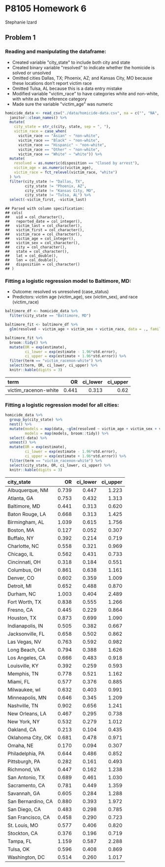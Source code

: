 P8105 Homework 6
================
Stephanie Izard

Problem 1
---------

### Reading and manipulating the dataframe:

-   Created variable "city\_state" to include both city and state
-   Created binary variable "resolved" to indicate whether the homicide is solved or unsolved
-   Omitted cities Dallas, TX; Phoenix, AZ; and Kansas City, MO because these locations don’t report victim race
-   Omitted Tulsa, AL because this is a data entry mistake
-   Modified variable "victim\_race" to have categories white and non-white, with white as the reference category
-   Made sure the variable "victim\_age" was numeric

``` r
homicide_data <- read_csv("./data/homicide-data.csv", na = c("", "NA", "Unknown")) %>%
  janitor::clean_names() %>% 
  mutate(
    city_state = str_c(city, state, sep = ", "),
    victim_race = case_when(
      victim_race == "Asian" ~ "non-white",
      victim_race == "Black" ~ "non-white",
      victim_race == "Hispanic" ~ "non-white",
      victim_race == "Other" ~ "non-white",
      victim_race == "White" ~ "white")) %>% 
  mutate(
    resolved = as.numeric(disposition == "Closed by arrest"),
    victim_age = as.numeric(victim_age),
    victim_race = fct_relevel(victim_race, "white")
  ) %>% 
  filter(city_state != "Dallas, TX", 
         city_state != "Phoenix, AZ", 
         city_state != "Kansas City, MO", 
         city_state != "Tulsa, AL") %>% 
  select(-victim_first, -victim_last)
```

    ## Parsed with column specification:
    ## cols(
    ##   uid = col_character(),
    ##   reported_date = col_integer(),
    ##   victim_last = col_character(),
    ##   victim_first = col_character(),
    ##   victim_race = col_character(),
    ##   victim_age = col_integer(),
    ##   victim_sex = col_character(),
    ##   city = col_character(),
    ##   state = col_character(),
    ##   lat = col_double(),
    ##   lon = col_double(),
    ##   disposition = col_character()
    ## )

### Fitting a logistic regression model to Baltimore, MD:

-   Outcome: resolved vs unresolved (case\_status)
-   Predictors: victim age (victim\_age), sex (victim\_sex), and race (victim\_race)

``` r
baltimore_df <- homicide_data %>% 
  filter(city_state == "Baltimore, MD")

baltimore_fit <- baltimore_df %>% 
  glm(resolved ~ victim_age + victim_sex + victim_race, data = ., family = binomial())

baltimore_fit %>% 
  broom::tidy() %>% 
  mutate(OR = exp(estimate),
         ci_lower = exp(estimate - 1.96*std.error),
         ci_upper = exp(estimate + 1.96*std.error)) %>% 
  filter(term == "victim_racenon-white") %>% 
  select(term, OR, ci_lower, ci_upper) %>% 
  knitr::kable(digits = 3)
```

| term                  |     OR|  ci\_lower|  ci\_upper|
|:----------------------|------:|----------:|----------:|
| victim\_racenon-white |  0.441|      0.313|       0.62|

### Fitting a logistic regression model for all cities:

``` r
homicide_data %>% 
  group_by(city_state) %>% 
  nest() %>% 
  mutate(models = map(data, ~glm(resolved ~ victim_age + victim_sex + victim_race, data = .x, family = binomial())),
         models = map(models, broom::tidy)) %>% 
  select(-data) %>% 
  unnest() %>% 
  mutate(OR = exp(estimate),
         ci_lower = exp(estimate - 1.96*std.error),
         ci_upper = exp(estimate + 1.96*std.error)) %>% 
  filter(term == "victim_racenon-white") %>% 
  select(city_state, OR, ci_lower, ci_upper) %>% 
  knitr::kable(digits = 3)
```

| city\_state        |     OR|  ci\_lower|  ci\_upper|
|:-------------------|------:|----------:|----------:|
| Albuquerque, NM    |  0.739|      0.447|      1.223|
| Atlanta, GA        |  0.753|      0.432|      1.313|
| Baltimore, MD      |  0.441|      0.313|      0.620|
| Baton Rouge, LA    |  0.668|      0.313|      1.425|
| Birmingham, AL     |  1.039|      0.615|      1.756|
| Boston, MA         |  0.127|      0.052|      0.307|
| Buffalo, NY        |  0.392|      0.214|      0.719|
| Charlotte, NC      |  0.558|      0.321|      0.969|
| Chicago, IL        |  0.562|      0.431|      0.733|
| Cincinnati, OH     |  0.318|      0.184|      0.551|
| Columbus, OH       |  0.861|      0.638|      1.161|
| Denver, CO         |  0.602|      0.359|      1.009|
| Detroit, MI        |  0.652|      0.488|      0.870|
| Durham, NC         |  1.003|      0.404|      2.489|
| Fort Worth, TX     |  0.838|      0.555|      1.266|
| Fresno, CA         |  0.445|      0.229|      0.864|
| Houston, TX        |  0.873|      0.699|      1.090|
| Indianapolis, IN   |  0.505|      0.382|      0.667|
| Jacksonville, FL   |  0.658|      0.502|      0.862|
| Las Vegas, NV      |  0.763|      0.592|      0.982|
| Long Beach, CA     |  0.794|      0.388|      1.626|
| Los Angeles, CA    |  0.666|      0.483|      0.918|
| Louisville, KY     |  0.392|      0.259|      0.593|
| Memphis, TN        |  0.778|      0.521|      1.162|
| Miami, FL          |  0.577|      0.376|      0.885|
| Milwaukee, wI      |  0.632|      0.403|      0.991|
| Minneapolis, MN    |  0.646|      0.345|      1.209|
| Nashville, TN      |  0.902|      0.656|      1.241|
| New Orleans, LA    |  0.467|      0.295|      0.738|
| New York, NY       |  0.532|      0.279|      1.012|
| Oakland, CA        |  0.213|      0.104|      0.435|
| Oklahoma City, OK  |  0.681|      0.478|      0.971|
| Omaha, NE          |  0.170|      0.094|      0.307|
| Philadelphia, PA   |  0.644|      0.486|      0.852|
| Pittsburgh, PA     |  0.282|      0.161|      0.493|
| Richmond, VA       |  0.447|      0.162|      1.238|
| San Antonio, TX    |  0.689|      0.461|      1.030|
| Sacramento, CA     |  0.781|      0.449|      1.359|
| Savannah, GA       |  0.605|      0.284|      1.288|
| San Bernardino, CA |  0.880|      0.393|      1.972|
| San Diego, CA      |  0.483|      0.298|      0.785|
| San Francisco, CA  |  0.458|      0.290|      0.723|
| St. Louis, MO      |  0.577|      0.406|      0.820|
| Stockton, CA       |  0.376|      0.196|      0.719|
| Tampa, FL          |  1.159|      0.587|      2.288|
| Tulsa, OK          |  0.596|      0.408|      0.869|
| Washington, DC     |  0.514|      0.260|      1.017|
